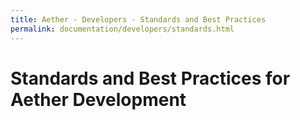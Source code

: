 ```yaml
---
title: Aether - Developers - Standards and Best Practices
permalink: documentation/developers/standards.html
---
```


# Standards and Best Practices for Aether Development

